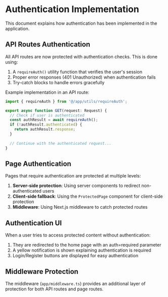 # Authentication Implementation

This document explains how authentication has been implemented in the application.

## API Routes Authentication

All API routes are now protected with authentication checks. This is done using:

1. A `requireAuth()` utility function that verifies the user's session
2. Proper error responses (401 Unauthorized) when authentication fails
3. Try-catch blocks to handle errors gracefully

Example implementation in an API route:

```typescript
import { requireAuth } from '@/app/utils/requireAuth';

export async function GET(request: Request) {
  // Check if user is authenticated
  const authResult = await requireAuth();
  if (!authResult.authenticated) {
    return authResult.response;
  }
  
  // Continue with the authenticated request...
}
```

## Page Authentication

Pages that require authentication are protected at multiple levels:

1. **Server-side protection**: Using server components to redirect non-authenticated users
2. **Client-side fallback**: Using the `ProtectedPage` component for client-side protection
3. **Middleware**: Using Next.js middleware to catch protected routes

## Authentication UI

When a user tries to access protected content without authentication:

1. They are redirected to the home page with an auth=required parameter
2. A yellow notification is shown explaining authentication is required
3. Login/Register buttons are displayed for easy authentication

## Middleware Protection

The middleware (`app/middleware.ts`) provides an additional layer of protection for both API routes and page routes.